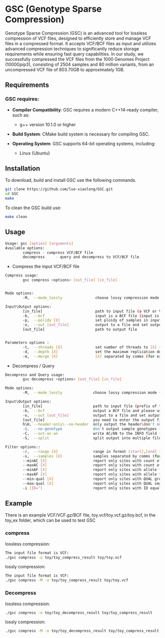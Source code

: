 # GSC (Genotype Sparse Compression)
Genotype Sparse Compression (GSC) is an advanced tool for lossless compression of VCF files, designed to efficiently store and manage VCF files in a compressed format. It accepts VCF/BCF files as input and utilizes advanced compression techniques to significantly reduce storage requirements while ensuring fast query capabilities. In our study, we successfully compressed the VCF files from the 1000 Genomes Project (1000Gpip3), consisting of 2504 samples and 80 million variants, from an uncompressed VCF file of 803.70GB to approximately 1GB.
## Requirements 
### GSC requires:

- **Compiler Compatibility**: GSC requires a modern C++14-ready compiler, such as:
  - g++ version 10.1.0 or higher

- **Build System**: CMake build system is necessary for compiling GSC.

- **Operating System**: GSC supports 64-bit operating systems, including:
  - Linux (Ubuntu)
  
## Installation
To download, build and install GSC use the following commands.
```bash
git clone https://github.com/luo-xiaolong/GSC.git
cd GSC
make
```
To clean the GSC build use:
```bash
make clean
```
## Usage
```bash
Usage: gsc [option] [arguments] 
Available options: 
        compress - compress VCF/BCF file
        decompress     - query and decompress to VCF/BCF file
```
- Compress the input VCF/BCF file
```bash
Compress usage: 
        gsc compress <options> [out_file] [in_file]   


Mode options: 
        -M,  --mode_lossly               choose lossy compression mode (lossless compression mode by default)

Input\Output options: 
        [in_file]                        path to input file (a VCF or VCF.GZ file by default)
        -b,  --bcf                       input is a BCF file (input is a VCF or VCF.GZ file by default)
        -p,  --polidy [X]                set ploidy of samples in input VCF to [X] (number >= 1; 2 by default)
        -o,  --out [out_file]            output to a file and set output out_file to [out_file] 
        [out_file]                       path to output file 


Parameters options : 
        -t,  --threads [X]               set number of threads to [X] (number >= 1; 2 by default)
        -d,  --depth [X]                 set the maximum replication depth to [X] (number >= 0; 0 means no matches; 100 by default)
        -m,  --merge [X]                 [X] separated by comms (for example: -m chr1.vcf,chr2.vcf) OR '@' sign followed by the name of a file with VCF file path separated by whitespaces (for exaple: -m @file_with_IDs.txt). By default all VCF flies are compressed
```
- Decompress / Query
```bash
Decompress and Query usage:
        gsc decompress <options> [out_file] [in_file]

Mode options: 
        -M,  --mode_lossly              choose lossy compression mode (lossless compression mode by default)

Input\Output options: 
        [in_file]                       path to input file (prefix of the file name to be decompressed)
        -b,  --bcf                      output a BCF file and please use it together with param '-o' (output is a VCF file by default)
        -o,  --out [out_file]           output to a file and set output out_file to [out_file] 
        [out_file]                      you need to enter the output file path 
        h\H, --header-only\--no-header  only output the header\don't output the header (only genotypes)
        -G,  --no-genotype              don't output sample genotypes (only #CHROM, POS, ID, REF, ALT, QUAL, FILTER and INFO columns)
        -C,  --out-ac-an                write AC/AN to the INFO field (always set when using -minAC, -maxAC, -minAF or -maxAF)
        -S,  --split                    split output into multiple files (one per chromosome)

Filter options:: 
        -r,  --range [X]                range in format [start],[end] (for example: -r 4999756,4999852). By default all variants are decompressed.
        -s,  --samples [X]              samples separated by comms (for example: -s HG03861,NA18639) OR '@' sign followed by the name of a file with sample name(s) separated by whitespaces (for exaple: -s @file_with_IDs.txt). By default all samples/individuals are decompressed
        --minAC [X]                     report only sites with count of alternate alleles among selected samples smaller than or equal to X (default: no limit)
        --maxAC [X]                     report only sites with count of alternate alleles among selected samples greater than or equal to X
        --minAF [X]                     report only sites with allele frequency among selected samples greather than or equal to X (X - number between 0 and 1; default: 0)
        --maxAF [X]                     report only sites with allele frequency among selected samples smaller than or equal to X (X - number between 0 and 1; default: 1)
        --min-qual [X]                  report only sites with QUAL greater than or equal to X (default: 0)
        --max-qual [X]                  report only sites with QUAL smaller than or equal to X (default: 1000000)
        -i [ID=^]                       report only sites with ID equal to ID(for example: -i "ID=rs6040355")(default: all)
```
## Example
There is an example VCF/VCF.gz/BCF file, toy.vcf/toy.vcf.gz/toy.bcf, in the toy_ex folder, which can be used to test GSC
### compress

lossless compression:
```bash
The input file format is VCF:
./gsc compress -o toy/toy_compress_result toy/toy.vcf
```
lossly compression:
```bash
The input file format is VCF:
./gsc compress -M -o toy/toy_compress_result toy/toy.vcf

```
### Decompress
lossless compression:
```bash
./gsc compress -o toy/toy_decompress_result toy/toy_compress_result
```
lossly compression:
```bash
./gsc compress -M -o toy/toy_decompress_result toy/toy_compress_result
```
